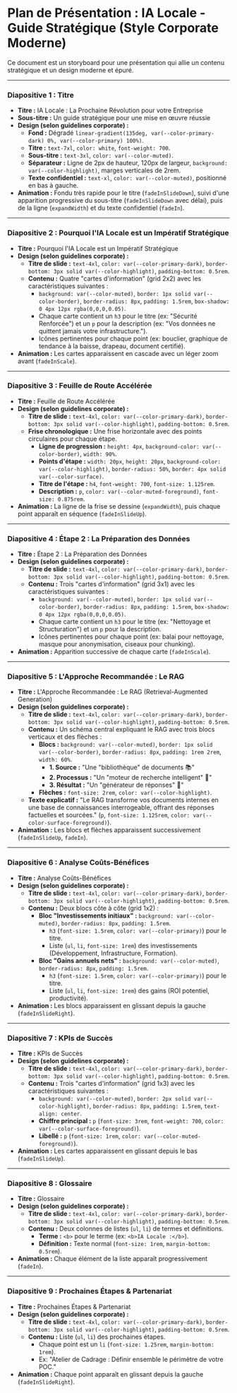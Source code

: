 # Plan de Présentation : IA Locale - Guide Stratégique (Style Corporate Moderne)

Ce document est un storyboard pour une présentation qui allie un contenu stratégique et un design moderne et épuré.

---

### Diapositive 1 : Titre

*   **Titre :** IA Locale : La Prochaine Révolution pour votre Entreprise
*   **Sous-titre :** Un guide stratégique pour une mise en œuvre réussie
*   **Design (selon guidelines corporate) :**
    *   **Fond :** Dégradé `linear-gradient(135deg, var(--color-primary-dark) 0%, var(--color-primary) 100%)`.
    *   **Titre :** `text-7xl`, `color: white`, `font-weight: 700`.
    *   **Sous-titre :** `text-3xl`, `color: var(--color-muted)`.
    *   **Séparateur :** Ligne de 2px de hauteur, 120px de largeur, `background: var(--color-highlight)`, marges verticales de 2rem.
    *   **Texte confidentiel :** `text-xl`, `color: var(--color-muted)`, positionné en bas à gauche.
*   **Animation :** Fondu très rapide pour le titre (`fadeInSlideDown`), suivi d'une apparition progressive du sous-titre (`fadeInSlideDown` avec délai), puis de la ligne (`expandWidth`) et du texte confidentiel (`fadeIn`).

---

### Diapositive 2 : Pourquoi l'IA Locale est un Impératif Stratégique

*   **Titre :** Pourquoi l'IA Locale est un Impératif Stratégique
*   **Design (selon guidelines corporate) :**
    *   **Titre de slide :** `text-4xl`, `color: var(--color-primary-dark)`, `border-bottom: 3px solid var(--color-highlight)`, `padding-bottom: 0.5rem`.
    *   **Contenu :** Quatre "cartes d'information" (grid 2x2) avec les caractéristiques suivantes :
        *   `background: var(--color-muted)`, `border: 1px solid var(--color-border)`, `border-radius: 8px`, `padding: 1.5rem`, `box-shadow: 0 4px 12px rgba(0,0,0,0.05)`.
        *   Chaque carte contient un `h3` pour le titre (ex: "Sécurité Renforcée") et un `p` pour la description (ex: "Vos données ne quittent jamais votre infrastructure.").
        *   Icônes pertinentes pour chaque point (ex: bouclier, graphique de tendance à la baisse, drapeau, document certifié).
*   **Animation :** Les cartes apparaissent en cascade avec un léger zoom avant (`fadeInScale`).

---

### Diapositive 3 : Feuille de Route Accélérée

*   **Titre :** Feuille de Route Accélérée
*   **Design (selon guidelines corporate) :**
    *   **Titre de slide :** `text-4xl`, `color: var(--color-primary-dark)`, `border-bottom: 3px solid var(--color-highlight)`, `padding-bottom: 0.5rem`.
    *   **Frise chronologique :** Une frise horizontale avec des points circulaires pour chaque étape.
        *   **Ligne de progression :** `height: 4px`, `background-color: var(--color-border)`, `width: 90%`.
        *   **Points d'étape :** `width: 20px`, `height: 20px`, `background-color: var(--color-highlight)`, `border-radius: 50%`, `border: 4px solid var(--color-surface)`.
        *   **Titre de l'étape :** `h4`, `font-weight: 700`, `font-size: 1.125rem`.
        *   **Description :** `p`, `color: var(--color-muted-foreground)`, `font-size: 0.875rem`.
*   **Animation :** La ligne de la frise se dessine (`expandWidth`), puis chaque point apparaît en séquence (`fadeInSlideUp`).

---

### Diapositive 4 : Étape 2 : La Préparation des Données

*   **Titre :** Étape 2 : La Préparation des Données
*   **Design (selon guidelines corporate) :**
    *   **Titre de slide :** `text-4xl`, `color: var(--color-primary-dark)`, `border-bottom: 3px solid var(--color-highlight)`, `padding-bottom: 0.5rem`.
    *   **Contenu :** Trois "cartes d'information" (grid 3x1) avec les caractéristiques suivantes :
        *   `background: var(--color-muted)`, `border: 1px solid var(--color-border)`, `border-radius: 8px`, `padding: 1.5rem`, `box-shadow: 0 4px 12px rgba(0,0,0,0.05)`.
        *   Chaque carte contient un `h3` pour le titre (ex: "Nettoyage et Structuration") et un `p` pour la description.
        *   Icônes pertinentes pour chaque point (ex: balai pour nettoyage, masque pour anonymisation, ciseaux pour chunking).
*   **Animation :** Apparition successive de chaque carte (`fadeInScale`).

---

### Diapositive 5 : L'Approche Recommandée : Le RAG

*   **Titre :** L'Approche Recommandée : Le RAG (Retrieval-Augmented Generation)
*   **Design (selon guidelines corporate) :**
    *   **Titre de slide :** `text-4xl`, `color: var(--color-primary-dark)`, `border-bottom: 3px solid var(--color-highlight)`, `padding-bottom: 0.5rem`.
    *   **Contenu :** Un schéma central expliquant le RAG avec trois blocs verticaux et des flèches :
        *   **Blocs :** `background: var(--color-muted)`, `border: 1px solid var(--color-border)`, `border-radius: 8px`, `padding: 1rem 2rem`, `width: 60%`.
            *   **1. Source :** "Une \"bibliothèque\" de documents 📚"
            *   **2. Processus :** "Un \"moteur de recherche intelligent\" 🧠"
            *   **3. Résultat :** "Un \"générateur de réponses\" 🤖"
        *   **Flèches :** `font-size: 2rem`, `color: var(--color-highlight)`.
    *   **Texte explicatif :** "Le RAG transforme vos documents internes en une base de connaissances interrogeable, offrant des réponses factuelles et sourcées." (`p`, `font-size: 1.125rem`, `color: var(--color-surface-foreground)`).
*   **Animation :** Les blocs et flèches apparaissent successivement (`fadeInSlideUp`, `fadeIn`).

---

### Diapositive 6 : Analyse Coûts-Bénéfices

*   **Titre :** Analyse Coûts-Bénéfices
*   **Design (selon guidelines corporate) :**
    *   **Titre de slide :** `text-4xl`, `color: var(--color-primary-dark)`, `border-bottom: 3px solid var(--color-highlight)`, `padding-bottom: 0.5rem`.
    *   **Contenu :** Deux blocs côte à côte (grid 1x2) :
        *   **Bloc "Investissements initiaux" :** `background: var(--color-muted)`, `border-radius: 8px`, `padding: 1.5rem`.
            *   `h3` (`font-size: 1.5rem`, `color: var(--color-primary)`) pour le titre.
            *   Liste (`ul`, `li`, `font-size: 1rem`) des investissements (Développement, Infrastructure, Formation).
        *   **Bloc "Gains annuels nets" :** `background: var(--color-muted)`, `border-radius: 8px`, `padding: 1.5rem`.
            *   `h3` (`font-size: 1.5rem`, `color: var(--color-primary)`) pour le titre.
            *   Liste (`ul`, `li`, `font-size: 1rem`) des gains (ROI potentiel, productivité).
*   **Animation :** Les blocs apparaissent en glissant depuis la gauche (`fadeInSlideRight`).

---

### Diapositive 7 : KPIs de Succès

*   **Titre :** KPIs de Succès
*   **Design (selon guidelines corporate) :**
    *   **Titre de slide :** `text-4xl`, `color: var(--color-primary-dark)`, `border-bottom: 3px solid var(--color-highlight)`, `padding-bottom: 0.5rem`.
    *   **Contenu :** Trois "cartes d'information" (grid 1x3) avec les caractéristiques suivantes :
        *   `background: var(--color-muted)`, `border: 2px solid var(--color-highlight)`, `border-radius: 8px`, `padding: 1.5rem`, `text-align: center`.
        *   **Chiffre principal :** `p` (`font-size: 3rem`, `font-weight: 700`, `color: var(--color-surface-foreground)`).
        *   **Libellé :** `p` (`font-size: 1rem`, `color: var(--color-muted-foreground)`).
*   **Animation :** Les cartes apparaissent en glissant depuis le bas (`fadeInSlideUp`).

---

### Diapositive 8 : Glossaire

*   **Titre :** Glossaire
*   **Design (selon guidelines corporate) :**
    *   **Titre de slide :** `text-4xl`, `color: var(--color-primary-dark)`, `border-bottom: 3px solid var(--color-highlight)`, `padding-bottom: 0.5rem`.
    *   **Contenu :** Deux colonnes de listes (`ul`, `li`) de termes et définitions.
        *   **Terme :** `<b>` pour le terme (ex: `<b>IA Locale :</b>`).
        *   **Définition :** Texte normal (`font-size: 1rem`, `margin-bottom: 0.5rem`).
*   **Animation :** Chaque élément de la liste apparaît progressivement (`fadeIn`).

---

### Diapositive 9 : Prochaines Étapes & Partenariat

*   **Titre :** Prochaines Étapes & Partenariat
*   **Design (selon guidelines corporate) :**
    *   **Titre de slide :** `text-4xl`, `color: var(--color-primary-dark)`, `border-bottom: 3px solid var(--color-highlight)`, `padding-bottom: 0.5rem`.
    *   **Contenu :** Liste (`ul`, `li`) des prochaines étapes.
        *   Chaque point est un `li` (`font-size: 1.25rem`, `margin-bottom: 1rem`).
        *   Ex: "Atelier de Cadrage : Définir ensemble le périmètre de votre POC."
*   **Animation :** Chaque point apparaît en glissant depuis la gauche (`fadeInSlideRight`).